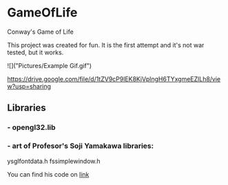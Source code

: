 # GameOfLife
Conway's Game of Life

This project was created for fun. It is the first attempt and it's not war tested, but it works. 

![]("Pictures/Example Gif.gif")

https://drive.google.com/file/d/1tZV9cP9lEK8KjVplngH6TYxgmeEZlLh8/view?usp=sharing

## Libraries
### - opengl32.lib

### - art of Profesor's Soji Yamakawa libraries: 
ysglfontdata.h
fssimplewindow.h

You can find his code on [link](http://www.ysflight.com)
